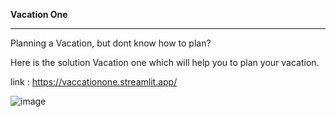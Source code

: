 **Vacation One** 
________________________________________________________________________________________________________________________________________________________________________________________________________________________

Planning a Vacation, but dont know how to plan? 

Here is the solution Vacation one which will help you to plan your vacation.

link : https://vaccationone.streamlit.app/

![image](https://github.com/user-attachments/assets/2ceb1525-02a2-4c0e-9a9f-f81cfa4109e4)
